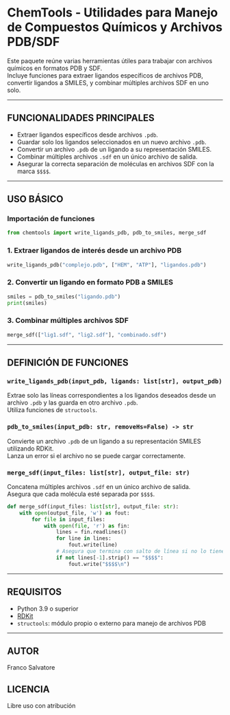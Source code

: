 # ChemTools - Utilidades para Manejo de Compuestos Químicos y Archivos PDB/SDF

Este paquete reúne varias herramientas útiles para trabajar con archivos químicos en formatos PDB y SDF.  
Incluye funciones para extraer ligandos específicos de archivos PDB, convertir ligandos a SMILES, y combinar múltiples archivos SDF en uno solo.

---

## FUNCIONALIDADES PRINCIPALES

- Extraer ligandos específicos desde archivos `.pdb`.
- Guardar solo los ligandos seleccionados en un nuevo archivo `.pdb`.
- Convertir un archivo `.pdb` de un ligando a su representación SMILES.
- Combinar múltiples archivos `.sdf` en un único archivo de salida.
- Asegurar la correcta separación de moléculas en archivos SDF con la marca `$$$$`.

---

## USO BÁSICO

### Importación de funciones

```python
from chemtools import write_ligands_pdb, pdb_to_smiles, merge_sdf
```

### 1. Extraer ligandos de interés desde un archivo PDB

```python
write_ligands_pdb("complejo.pdb", ["HEM", "ATP"], "ligandos.pdb")
```

### 2. Convertir un ligando en formato PDB a SMILES

```python
smiles = pdb_to_smiles("ligando.pdb")
print(smiles)
```

### 3. Combinar múltiples archivos SDF

```python
merge_sdf(["lig1.sdf", "lig2.sdf"], "combinado.sdf")
```

---

## DEFINICIÓN DE FUNCIONES

### `write_ligands_pdb(input_pdb, ligands: list[str], output_pdb)`

Extrae solo las líneas correspondientes a los ligandos deseados desde un archivo `.pdb` y las guarda en otro archivo `.pdb`.  
Utiliza funciones de `structools`.

### `pdb_to_smiles(input_pdb: str, removeHs=False) -> str`

Convierte un archivo `.pdb` de un ligando a su representación SMILES utilizando RDKit.  
Lanza un error si el archivo no se puede cargar correctamente.

### `merge_sdf(input_files: list[str], output_file: str)`

Concatena múltiples archivos `.sdf` en un único archivo de salida.  
Asegura que cada molécula esté separada por `$$$$`.

```python
def merge_sdf(input_files: list[str], output_file: str):
    with open(output_file, 'w') as fout:
        for file in input_files:
            with open(file, 'r') as fin:
                lines = fin.readlines()
                for line in lines:
                    fout.write(line)
                # Asegura que termina con salto de línea si no lo tiene
                if not lines[-1].strip() == "$$$$":
                    fout.write("$$$$\n")
```

---

## REQUISITOS

- Python 3.9 o superior  
- [RDKit](https://www.rdkit.org/)  
- `structools`: módulo propio o externo para manejo de archivos PDB

---

## AUTOR

Franco Salvatore

## LICENCIA

Libre uso con atribución
